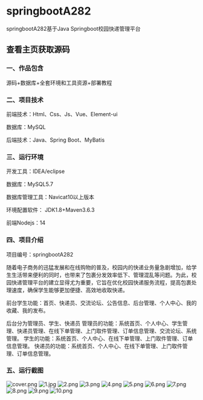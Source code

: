 # springbootA282
springbootA282基于Java Springboot校园快递管理平台
 
## 查看主页获取源码


### 一、作品包含

源码+数据库+全套环境和工具资源+部署教程

### 二、项目技术

前端技术：Html、Css、Js、Vue、Element-ui

数据库：MySQL

后端技术：Java、Spring Boot、MyBatis

  

### 三、运行环境

开发工具：IDEA/eclipse

数据库：MySQL5.7

数据库管理工具：Navicat10以上版本

环境配置软件： JDK1.8+Maven3.6.3

前端Nodejs：14


### 四、项目介绍
项目编号：springbootA282

随着电子商务的迅猛发展和在线购物的普及，校园内的快递业务量急剧增加，给学生生活带来便利的同时，也带来了包裹分发效率低下、管理混乱等问题。为此，校园快递管理平台的建立显得尤为重要，它旨在优化校园快递服务流程，提高包裹处理速度，确保学生能够更加便捷、高效地收取快递。

前台学生功能：首页、快递员、交流论坛、公告信息、后台管理、个人中心、我的收藏、我的发布。

后台分为管理员、学生、快递员
管理员的功能：系统首页、个人中心、学生管理、快递员管理、在线下单管理、上门取件管理、订单信息管理、交流论坛、系统管理。
学生的功能：系统首页、个人中心、在线下单管理、上门取件管理、订单信息管理。
快递员的功能：系统首页、个人中心、在线下单管理、上门取件管理、订单信息管理。

### 五、运行截图

![cover.png](./cover.png)
![1.jpg](./1.jpg)
![2.png](./2.png)
![3.png](./3.png)
![4.png](./4.png)
![5.png](./5.png)
![6.png](./6.png)
![7.png](./7.png)
![8.png](./8.png)
![9.png](./9.png)
![10.png](./10.png)




  
